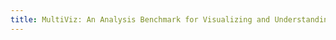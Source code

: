 ```yaml
---
title: MultiViz: An Analysis Benchmark for Visualizing and Understanding Multimodal Models.
---
```

